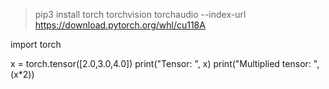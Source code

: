 > pip3 install torch torchvision torchaudio --index-url https://download.pytorch.org/whl/cu118A 


import torch

x = torch.tensor([2.0,3.0,4.0])
print("Tensor: ", x)
print("Multiplied tensor: ", (x*2))